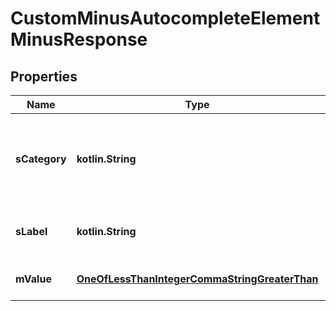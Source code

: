 
# CustomMinusAutocompleteElementMinusResponse

## Properties
Name | Type | Description | Notes
------------ | ------------- | ------------- | -------------
**sCategory** | **kotlin.String** | The Category for the dropdown or an empty string if not categorized | 
**sLabel** | **kotlin.String** | The Description of the element | 
**mValue** | [**OneOfLessThanIntegerCommaStringGreaterThan**](OneOfLessThanIntegerCommaStringGreaterThan.md) | The Unique ID of the element | 



